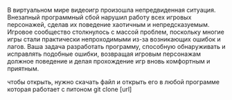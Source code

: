 В виртуальном мире видеоигр произошла непредвиденная ситуация. Внезапный программный сбой нарушил работу всех игровых персонажей, сделав их поведение хаотичным и непредсказуемым. Игровое сообщество столкнулось с массой проблем, поскольку многие игры стали практически непроходимыми из-за возникающих ошибок и лагов. Ваша задача разработать программу, способную обнаруживать и исправлять подобные ошибки, возвращая игровым персонажам должное поведение и делая прохождение игр вновь комфортным и приятным.

чтобы открыть, нужно скачать файл и открыть его в любой программе которая работает с питоном
git clone [url]

